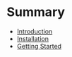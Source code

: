 # Summary

* [Introduction](README.md)
* [Installation](installation.md/Installation)
* [Getting Started](getting_started.md)

